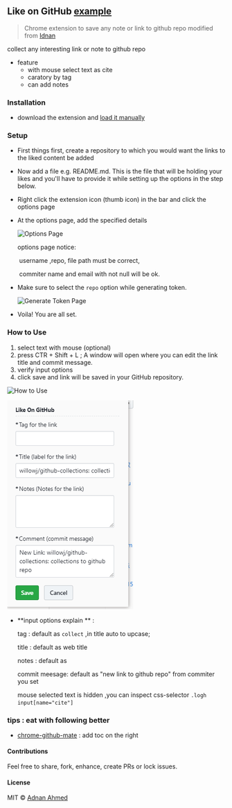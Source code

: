 ##  Like on GitHub  [example](https://github.com/willowj/github-collections)
> Chrome extension to save any note or link to github repo modified from [Idnan](https://github.com/Idnan/like-on-github)

collect any interesting link or note to github repo

- feature
  - with mouse select text as cite
  - caratory by tag
  - can add notes

### Installation

- download the extension and [load it manually](http://superuser.com/questions/247651/how-does-one-install-an-extension-for-chrome-browser-from-the-local-file-system/247654#247654) 

### Setup

- First things first, create a repository to which you would want the links to the liked content be added

- Now add a file e.g. README.md. This is the file that will be holding your likes and you'll have to provide it while setting up the options in the step below.

- Right click the extension icon (thumb icon) in the bar and click the options page

- At the options page, add the specified details

  ![Options Page](http://i.imgur.com/a8grypPr.png)

  options page notice:

  ​	username ,repo, file path must be  correct, 

  ​	commiter name and email with not null  will be ok.

- Make sure to select the `repo` option while generating token.

  ![Generate Token Page](http://i.imgur.com/eDAJDazr.png)

- Voila! You are all set.

### How to Use

1. select text with mouse  (optional)
2. press CTR + Shift + L ; A window will open where you can edit the link title and commit message. 
3.  verify  input options 
4. click save and link will be saved in your GitHub repository.

![How to Use](http://i.imgur.com/hUC9ed8r.png)

 

![](example.png)

- **input options explain ** :

    tag : default as `collect` ,in title auto to upcase;  

    title : default as web title

    notes : default as ` `

    commit meesage: default  as "new link to github repo" from commiter you set

  

  mouse selected text  is hidden ,you can inspect css-selector `.logh input[name="cite"]`

### tips : eat with following better

-  [chrome-github-mate](https://github.com/rubyerme/chrome-github-mate) : add toc on the right



#### Contributions

Feel free to share, fork, enhance, create PRs or lock issues.

#### License

MIT &copy; [Adnan Ahmed](http://github.com/idnan)

